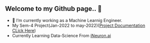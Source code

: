 ## Welcome to my Github page.. 👋

<!--
**mhgn/mhgn** is a ✨ _special_ ✨ repository because its `README.md` (this file) appears on your GitHub profile.

Here are some ideas to get you started:
-->
- 🔭 I’m currently working as a Machine Learnig Engineer. 
- My Sem-4 Project(Jan-2022 to may-2022)(<a href="https://drive.google.com/file/d/1TydBRMQjyxP0cLjxfWLPV0MbXJvC8tib/view?usp=share_link">Project Documentation CLick Here</a>)
- Currently Learning Data-Science From <a href='https://ineuron.ai/'>iNeuron.ai</a>



